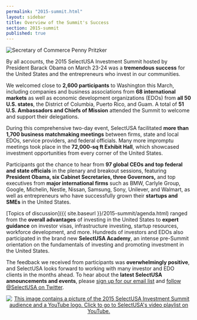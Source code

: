 ```yaml
---
permalink: "2015-summit.html"
layout: sidebar
title: Overview of the Summit's Success
section: 2015-summit
published: true
---
```


<span class="imgleft">![Secretary of Commerce Penny Pritzker](http://www.commerce.gov/sites/commerce.gov/files/styles/scale_700w/public/16697947857_54ea19a991_o.jpg?itok=hZhwd7QP "Secretary of Commerce Penny Pritzker")</span>

By all accounts, the 2015 SelectUSA Investment Summit hosted by President Barack Obama on March 23-24 was a **tremendous success** for the United States and the entrepreneurs who invest in our communities.

We welcomed close to **2,600 participants** to Washington this March, including companies and business associations from **68 international markets** as well as economic development organizations (EDOs) from **all 50 U.S. states**, the District of Columbia, Puerto Rico, and Guam. A total of **51 U.S. Ambassadors and Chiefs of Mission** attended the Summit to welcome and support their delegations.

During this comprehensive two-day event, SelectUSA facilitated **more than 1,700 business matchmaking meetings** between firms, state and local EDOs, service providers, and federal officials. Many more impromptu meetings took place in the **72,000-sq ft Exhibit Hall**, which showcased investment opportunities from every corner of the United States.

Participants got the chance to hear from **97 global CEOs and top federal and state officials** in the plenary and breakout sessions, featuring **President Obama, six Cabinet Secretaries, three Governors,** and top executives from **major international firms** such as BMW, Carlyle Group, Google, Michelin, Nestle, Nissan, Samsung, Sony, Unilever, and Walmart, as well as entrepreneurs who have successfully grown their **startups and SMEs** in the United States.

[Topics of discussion]({{ site.baseurl }}/2015-summit/agenda.html) ranged from the **overall advantages** of investing in the United States to **expert guidance** on investor visas, infrastructure investing, startup resources, workforce development, and more. Hundreds of investors and EDOs also participated in the brand new **SelectUSA Academy**, an intense pre-Summit orientation on the fundamentals of investing and promoting investment in the United States.

The feedback we received from participants was **overwhelmingly positive**, and SelectUSA looks forward to working with many investor and EDO clients in the months ahead. To hear about the **latest SelectUSA announcements and events**, please [sign up for our email list](http://selectusa.commerce.gov/contact-us.html) and [follow @SelectUSA on Twitter](https://twitter.com/SelectUSA).

<center>
<!--
<a href=http://www.flickr.com/photos/selectusa/sets>
<img src="{{ site.baseurl }}/images/summit_flickr_banner.png" alt="This image contains a picture of President Obama and a Flickr logo. Click to go to SelectUSA's photo albums on Flickr.">
</a>
<br/><br/>
-->
<a href=https://www.youtube.com/playlist?list=PLDkhCtEnKilYTHaMOeALEbkuuM0x17V0p>
<img src="{{ site.baseurl }}/images/summit_youtube_banner.png" alt="This image contains a picture of the 2015 SelectUSA Investment Summit audience and a YouTube logo. Click to go to SelectUSA's video playlist on YouTube.">
</a>
</center>
<Br/>

